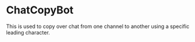 # ChatCopyBot

This is used to copy over chat from one channel to another using a specific leading character.
